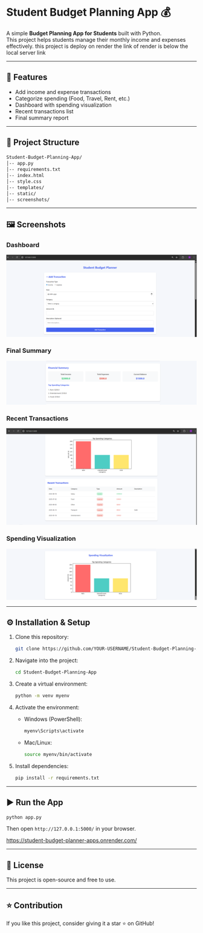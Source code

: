 # Student Budget Planning App 💰

A simple **Budget Planning App for Students** built with Python.  
This project helps students manage their monthly income and expenses effectively.
this project is deploy on render the link of render is below the local server link

---

## 🚀 Features
- Add income and expense transactions  
- Categorize spending (Food, Travel, Rent, etc.)  
- Dashboard with spending visualization  
- Recent transactions list  
- Final summary report  

---

## 📂 Project Structure
```
Student-Budget-Planning-App/
│-- app.py
│-- requirements.txt
│-- index.html
│-- style.css
│-- templates/
│-- static/
│-- screenshots/
```

---

## 🖼 Screenshots

### Dashboard
![Dashboard](screenshots/dashboard.png)

### Final Summary
![Summary](screenshots/final-summary.png)

### Recent Transactions
![Recent Transactions](screenshots/recent-transactions.png)

### Spending Visualization
![Spending Visualization](screenshots/spending-visualization.png)

---

## ⚙️ Installation & Setup

1. Clone this repository:
   ```bash
   git clone https://github.com/YOUR-USERNAME/Student-Budget-Planning-App.git
   ```

2. Navigate into the project:
   ```bash
   cd Student-Budget-Planning-App
   ```

3. Create a virtual environment:
   ```bash
   python -m venv myenv
   ```

4. Activate the environment:  
   - Windows (PowerShell):
     ```bash
     myenv\Scripts\activate
     ```
   - Mac/Linux:
     ```bash
     source myenv/bin/activate
     ```

5. Install dependencies:
   ```bash
   pip install -r requirements.txt
   ```

---

## ▶️ Run the App
```bash
python app.py
```

Then open `http://127.0.0.1:5000/` in your browser.

https://student-budget-planner-apps.onrender.com/

---

## 📜 License
This project is open-source and free to use.  

---

## ⭐ Contribution
If you like this project, consider giving it a star ⭐ on GitHub!

